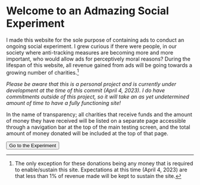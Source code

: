 # Welcome to an Admazing Social Experiment
<!-- Google tag (gtag.js) -->
<script async src="https://www.googletagmanager.com/gtag/js?id=G-LJNW4J2J50"></script>
<script>
    window.dataLayer = window.dataLayer || [];
    function gtag(){dataLayer.push(arguments);}
    gtag('js', new Date());

    gtag('config', 'G-LJNW4J2J50');
</script>

I made this website for the sole purpose of containing ads to conduct an ongoing social experiment. I grew curious if there were people, in our society where anti-tracking measures are becoming more and more important, who would allow ads for perceptively moral reasons? During the lifespan of this website, all revenue gained from ads will be going towards a growing number of charities.[^donationException]

*Please be aware that this is a personal project and is currently under development at the time of this commit (April 4, 2023). I do have commitments outside of this project, so it will take an as yet undetermined amount of time to have a fully functioning site!*

In the name of transparency; all charities that receive funds and the amount of money they have received will be listed on a separate page accessible through a navigation bar at the top of the main testing screen, and the total amount of money donated will be included at the top of that page.

<button onclick = "window.location.href='https://github.com/DicksonTeel/An-Admazing-Social-Experiment/blob/main/Site%20Files/MainTestPage.html';">Go to the Experiment</button>

[^donationException]: The only exception for these donations being any money that is required to enable/sustain this site. Expectations at this time (April 4, 2023) are that less than 1% of revenue made will be kept to sustain the site.